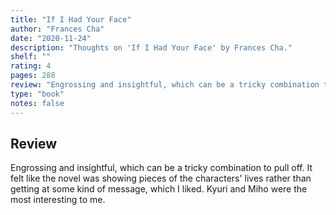 ```yaml
---
title: "If I Had Your Face"
author: "Frances Cha"
date: "2020-11-24"
description: "Thoughts on 'If I Had Your Face' by Frances Cha."
shelf: ""
rating: 4
pages: 288
review: "Engrossing and insightful, which can be a tricky combination to pull off. It felt like the novel was showing pieces of the characters' lives rather than getting at some kind of message, which I liked. Kyuri and Miho were the most interesting to me."
type: "book"
notes: false
---
```


## Review

Engrossing and insightful, which can be a tricky combination to pull off. It felt like the novel was showing pieces of the characters' lives rather than getting at some kind of message, which I liked. Kyuri and Miho were the most interesting to me.
